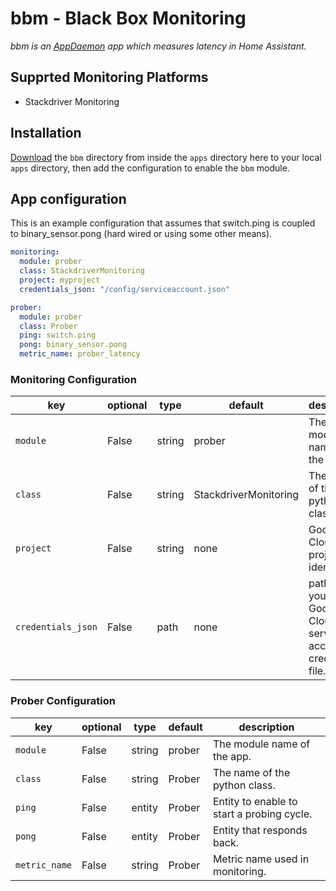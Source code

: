 # bbm - Black Box Monitoring

*bbm is an [AppDaemon](https://github.com/home-assistant/appdaemon) app which measures latency in Home Assistant.*

## Supprted Monitoring Platforms

* Stackdriver Monitoring

## Installation

[Download](https://github.com/frog32/ad-bbm/releases) the `bbm` directory from inside the `apps` directory here to your local `apps` directory, then add the configuration to enable the `bbm` module.

## App configuration

This is an example configuration that assumes that switch.ping is coupled to binary_sensor.pong (hard wired or using some other means).

```yaml
monitoring:
  module: prober
  class: StackdriverMonitoring
  project: myproject
  credentials_json: "/config/serviceaccount.json"

prober:
  module: prober
  class: Prober
  ping: switch.ping
  pong: binary_sensor.pong
  metric_name: prober_latency
```

### Monitoring Configuration
key | optional | type | default | description
-- | -- | -- | -- | --
`module` | False | string | prober | The module name of the app.
`class` | False | string | StackdriverMonitoring | The name of the python class.
`project` | False | string | none | Google Cloud project identifier.
`credentials_json` | False | path | none | path to your Google Cloud service account credentials file.

### Prober Configuration
key | optional | type | default | description
-- | -- | -- | -- | --
`module` | False | string | prober | The module name of the app.
`class` | False | string | Prober | The name of the python class.
`ping` | False | entity | Prober | Entity to enable to start a probing cycle.
`pong` | False | entity | Prober | Entity that responds back.
`metric_name` | False | string | Prober | Metric name used in monitoring.
